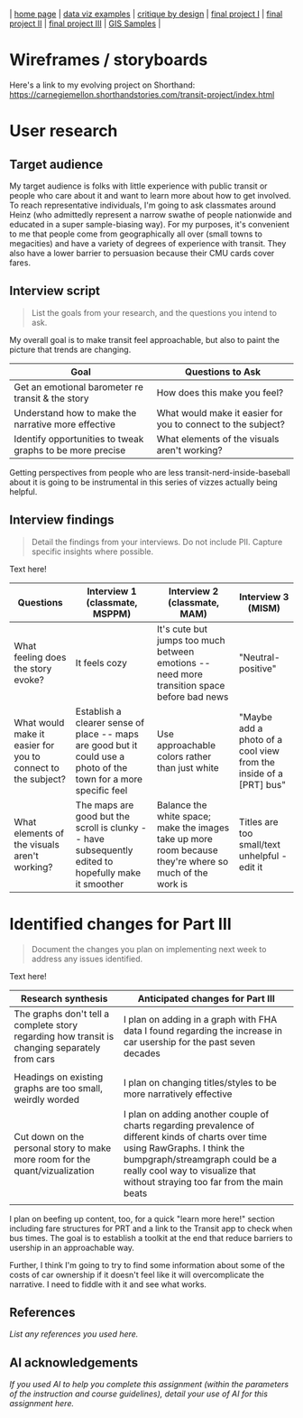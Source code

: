 | [home page](https://gabehafemann.github.io/dataviz/) | [data viz examples](dataviz-examples) | [critique by design](critique-by-design) | [final project I](final-project-part-one) | [final project II](final-project-part-two) | [final project III](final-project-part-three) | [GIS Samples](GIS-Samples) |

# Wireframes / storyboards
Here's a link to my evolving project on Shorthand: 
https://carnegiemellon.shorthandstories.com/transit-project/index.html


# User research 

## Target audience

My target audience is folks with little experience with public transit or people who care about it and want to learn more about how to get involved.
To reach representative individuals, I'm going to ask classmates around Heinz (who admittedly represent a narrow swathe of people nationwide and educated in a super sample-biasing way). For my purposes, it's convenient to me that people come from geographically all over (small towns to megacities) and have a variety of degrees of experience with transit. They also have a lower barrier to persuasion because their CMU cards cover fares.


## Interview script
> List the goals from your research, and the questions you intend to ask. 

My overall goal is to make transit feel approachable, but also to paint the picture that trends are changing.

| Goal | Questions to Ask |
|------|------------------|
| Get an emotional barometer re transit & the story     |  How does this make you feel?   |
| Understand how to make the narrative more effective |  What would make it easier for you to connect to the subject? |
| Identify opportunities to tweak graphs to be more precise | What elements of the visuals aren't working? |

Getting perspectives from people who are less transit-nerd-inside-baseball about it is going to be instrumental in this series of vizzes actually being helpful.


## Interview findings
> Detail the findings from your interviews.  Do not include PII.  Capture specific insights where possible.

Text here!

| Questions               | Interview 1 (classmate, MSPPM) | Interview 2 (classmate, MAM) | Interview 3 (MISM) |
|-------------------------|--------------------------------|-------------|-------------|
| What feeling does the story evoke? | It feels cozy  | It's cute but jumps too much between emotions -- need more transition space before bad news  | "Neutral-positive" |
|  What would make it easier for you to connect to the subject?   |  Establish a clearer sense of place -- maps are good but it could use a photo of the town for a more specific feel | Use approachable colors rather than just white | "Maybe add a photo of a cool view from the inside of a [PRT] bus" |
|  What elements of the visuals aren't working? | The maps are good but the scroll is clunky -- have subsequently edited to hopefully make it smoother | Balance the white space; make the images take up more room because they're where so much of the work is | Titles are too small/text unhelpful - edit it |


# Identified changes for Part III
> Document the changes you plan on implementing next week to address any issues identified.  

Text here!

| Research synthesis                       | Anticipated changes for Part III                                                |
|------------------------------------------|---------------------------------------------------------------------------------|
|  The graphs don't tell a complete story regarding how transit is changing separately from cars | I plan on adding in a graph with FHA data I found regarding the increase in car usership for the past seven decades |
|   |                                                    |
| Headings on existing graphs are too small, weirdly worded               |   I plan on changing titles/styles to be more narratively effective     |
|  Cut down on the personal story to make more room for the quant/vizualization     |   I plan on adding another couple of charts regarding prevalence of different kinds of charts over time using RawGraphs. I think the bumpgraph/streamgraph could be a really cool way to visualize that without straying too far from the main beats    |
|             |                                                                                 |


I plan on beefing up content, too, for a quick "learn more here!" section including fare structures for PRT and a link to the Transit app to check when bus times. The goal is to establish a toolkit at the end that reduce barriers to usership in an approachable way.

Further, I think I'm going to try to find some information about some of the costs of car ownership if it doesn't feel like it will overcomplicate the narrative. I need to fiddle with it and see what works.


## References
_List any references you used here._

## AI acknowledgements
_If you used AI to help you complete this assignment (within the parameters of the instruction and course guidelines), detail your use of AI for this assignment here._

